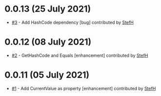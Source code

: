 # 0.0.13 (25 July 2021)
- [#3](https://github.com/StefH/AnyOf/pull/3) - Add HashCode dependency [bug] contributed by [StefH](https://github.com/StefH)

# 0.0.12 (08 July 2021)
- [#2](https://github.com/StefH/AnyOf/pull/2) - GetHashCode and Equals [enhancement] contributed by [StefH](https://github.com/StefH)

# 0.0.11 (05 July 2021)
- [#1](https://github.com/StefH/AnyOf/pull/1) - Add CurrentValue as property [enhancement] contributed by [StefH](https://github.com/StefH)

